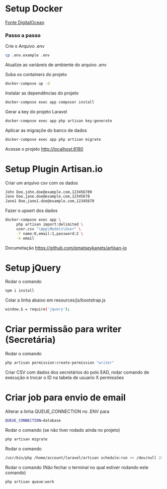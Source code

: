 
# Setup Docker 
[Fonte DigitalOcean](https://www.digitalocean.com/community/tutorials/how-to-set-up-laravel-nginx-and-mysql-with-docker-compose-on-ubuntu-20-04)

### Passo a passo



Crie o Arquivo .env
```sh
cp .env.example .env
```


Atualize as variáveis de ambiente do arquivo .env


Suba os containers do projeto
```sh
docker-compose up -d
```

Instalar as dependências do projeto
```sh
docker-compose exec app composer install
```

Gerar a key do projeto Laravel
```sh
docker-compose exec app php artisan key:generate
```

Aplicar as migraçõe do banco de dados
```sh
docker-compose exec app php artisan migrate
```


Acesse o projeto
[http://localhost:8180](http://localhost:8180)


# Setup Plugin Artisan.io

Criar um arquivo csv com os dados
```sh
John Doe,john.doe@example.com,123456789
Jane Doe,jane.doe@example.com,12345678
Jane1 Doe,jane1.doe@example.com,12345678
```

Fazer o upsert dos dados
```sh
docker-compose exec app \
     php artisan import:delimited \
     user.csv "\App\Models\User" \
     -f name:0,email:1,password:2 \
     -k email 
```

Documetação https://github.com/pmatseykanets/artisan-io


# Setup jQuery

Rodar o comando
```sh
npm i install
```

Colar a linha abaixo em resources/js/bootstrap.js
```sh
window.$ = require('jquery'); 
```


# Criar permissão para writer (Secretária)

Rodar o comando
```sh
php artisan permission:create-permission "writer"
```
Criar CSV com dados dos secretários do polo EAD, rodar comando de execução e trocar o ID na tabela de usuario X permissões



# Criar job para envio de email

Alterar a linha QUEUE_CONNECTION no .ENV para 
```sh
QUEUE_CONNECTION=database
```

Rodar o comando (se não tiver rodado ainda no projeto)
```sh
php artisan migrate
```

Rodar o comando 
```sh
/usr/bin/php /home/account/laravel/artisan schedule:run >> /dev/null 2>&1
```

Rodar o comando (Não fechar o terminal no qual estiver rodando este comando)
```sh
php artisan queue:work
```
